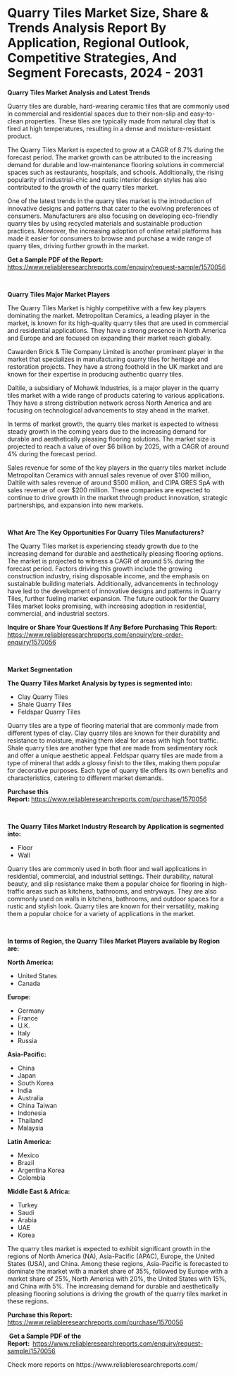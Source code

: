 <p><h1>Quarry Tiles Market Size, Share & Trends Analysis Report By Application, Regional Outlook, Competitive Strategies, And Segment Forecasts, 2024 - 2031</h1></p><p><strong>Quarry Tiles Market Analysis and Latest Trends</strong></p>
<p><p>Quarry tiles are durable, hard-wearing ceramic tiles that are commonly used in commercial and residential spaces due to their non-slip and easy-to-clean properties. These tiles are typically made from natural clay that is fired at high temperatures, resulting in a dense and moisture-resistant product.</p><p>The Quarry Tiles Market is expected to grow at a CAGR of 8.7% during the forecast period. The market growth can be attributed to the increasing demand for durable and low-maintenance flooring solutions in commercial spaces such as restaurants, hospitals, and schools. Additionally, the rising popularity of industrial-chic and rustic interior design styles has also contributed to the growth of the quarry tiles market.</p><p>One of the latest trends in the quarry tiles market is the introduction of innovative designs and patterns that cater to the evolving preferences of consumers. Manufacturers are also focusing on developing eco-friendly quarry tiles by using recycled materials and sustainable production practices. Moreover, the increasing adoption of online retail platforms has made it easier for consumers to browse and purchase a wide range of quarry tiles, driving further growth in the market.</p></p>
<p><strong>Get a Sample PDF of the Report:&nbsp;</strong> <a href="https://www.reliableresearchreports.com/enquiry/request-sample/1570056">https://www.reliableresearchreports.com/enquiry/request-sample/1570056</a></p>
<p>&nbsp;</p>
<p><strong>Quarry Tiles Major Market Players</strong></p>
<p><p>The Quarry Tiles Market is highly competitive with a few key players dominating the market. Metropolitan Ceramics, a leading player in the market, is known for its high-quality quarry tiles that are used in commercial and residential applications. They have a strong presence in North America and Europe and are focused on expanding their market reach globally.</p><p>Cawarden Brick & Tile Company Limited is another prominent player in the market that specializes in manufacturing quarry tiles for heritage and restoration projects. They have a strong foothold in the UK market and are known for their expertise in producing authentic quarry tiles.</p><p>Daltile, a subsidiary of Mohawk Industries, is a major player in the quarry tiles market with a wide range of products catering to various applications. They have a strong distribution network across North America and are focusing on technological advancements to stay ahead in the market.</p><p>In terms of market growth, the quarry tiles market is expected to witness steady growth in the coming years due to the increasing demand for durable and aesthetically pleasing flooring solutions. The market size is projected to reach a value of over $6 billion by 2025, with a CAGR of around 4% during the forecast period.</p><p>Sales revenue for some of the key players in the quarry tiles market include Metropolitan Ceramics with annual sales revenue of over $100 million, Daltile with sales revenue of around $500 million, and CIPA GRES SpA with sales revenue of over $200 million. These companies are expected to continue to drive growth in the market through product innovation, strategic partnerships, and expansion into new markets.</p></p>
<p>&nbsp;</p>
<p><strong>What Are The Key Opportunities For Quarry Tiles Manufacturers?</strong></p>
<p><p>The Quarry Tiles market is experiencing steady growth due to the increasing demand for durable and aesthetically pleasing flooring options. The market is projected to witness a CAGR of around 5% during the forecast period. Factors driving this growth include the growing construction industry, rising disposable income, and the emphasis on sustainable building materials. Additionally, advancements in technology have led to the development of innovative designs and patterns in Quarry Tiles, further fueling market expansion. The future outlook for the Quarry Tiles market looks promising, with increasing adoption in residential, commercial, and industrial sectors.</p></p>
<p><strong>Inquire or Share Your Questions If Any Before Purchasing This Report:</strong> <a href="https://www.reliableresearchreports.com/enquiry/pre-order-enquiry/1570056">https://www.reliableresearchreports.com/enquiry/pre-order-enquiry/1570056</a></p>
<p>&nbsp;</p>
<p><strong>Market Segmentation</strong></p>
<p><strong>The Quarry Tiles Market Analysis by types is segmented into:</strong></p>
<p><ul><li>Clay Quarry Tiles</li><li>Shale Quarry Tiles</li><li>Feldspar Quarry Tiles</li></ul></p>
<p><p>Quarry tiles are a type of flooring material that are commonly made from different types of clay. Clay quarry tiles are known for their durability and resistance to moisture, making them ideal for areas with high foot traffic. Shale quarry tiles are another type that are made from sedimentary rock and offer a unique aesthetic appeal. Feldspar quarry tiles are made from a type of mineral that adds a glossy finish to the tiles, making them popular for decorative purposes. Each type of quarry tile offers its own benefits and characteristics, catering to different market demands.</p></p>
<p><strong>Purchase this Report:&nbsp;</strong><a href="https://www.reliableresearchreports.com/purchase/1570056">https://www.reliableresearchreports.com/purchase/1570056</a></p>
<p>&nbsp;</p>
<p><strong>The Quarry Tiles Market Industry Research by Application is segmented into:</strong></p>
<p><ul><li>Floor</li><li>Wall</li></ul></p>
<p><p>Quarry tiles are commonly used in both floor and wall applications in residential, commercial, and industrial settings. Their durability, natural beauty, and slip resistance make them a popular choice for flooring in high-traffic areas such as kitchens, bathrooms, and entryways. They are also commonly used on walls in kitchens, bathrooms, and outdoor spaces for a rustic and stylish look. Quarry tiles are known for their versatility, making them a popular choice for a variety of applications in the market.</p></p>
<p>&nbsp;</p>
<p><strong>In terms of Region, the Quarry Tiles Market Players available by Region are:</strong></p>
<p>
    <p> <strong> North America: </strong>
        <ul>
            <li>United States</li>
            <li>Canada</li>
        </ul>
        </p> 
    <p> <strong> Europe: </strong>
        <ul>
            <li>Germany</li>
            <li>France</li>
            <li>U.K.</li>
            <li>Italy</li>
            <li>Russia</li>
        </ul>
        </p> 
    <p> <strong> Asia-Pacific: </strong>
        <ul>
            <li>China</li>
            <li>Japan</li>
            <li>South Korea</li>
            <li>India</li>
            <li>Australia</li>
            <li>China Taiwan</li>
            <li>Indonesia</li>
            <li>Thailand</li>
            <li>Malaysia</li>
        </ul>
        </p> 
    <p> <strong> Latin America: </strong>
        <ul>
            <li>Mexico</li>
            <li>Brazil</li>
            <li>Argentina Korea</li>
            <li>Colombia</li>
        </ul>
        </p> 
    <p> <strong> Middle East & Africa: </strong>
        <ul>
            <li>Turkey</li>
            <li>Saudi</li>
            <li>Arabia</li>
            <li>UAE</li>
            <li>Korea</li>
        </ul>
    </p>
    </p>
<p><p>The quarry tiles market is expected to exhibit significant growth in the regions of North America (NA), Asia-Pacific (APAC), Europe, the United States (USA), and China. Among these regions, Asia-Pacific is forecasted to dominate the market with a market share of 35%, followed by Europe with a market share of 25%, North America with 20%, the United States with 15%, and China with 5%. The increasing demand for durable and aesthetically pleasing flooring solutions is driving the growth of the quarry tiles market in these regions.</p></p>
<p><strong>Purchase this Report: </strong><a href="https://www.reliableresearchreports.com/purchase/1570056">https://www.reliableresearchreports.com/purchase/1570056</a></p>
<p>&nbsp;<strong>Get a Sample PDF of the Report:&nbsp;&nbsp;</strong><a href="https://www.reliableresearchreports.com/enquiry/request-sample/1570056">https://www.reliableresearchreports.com/enquiry/request-sample/1570056</a></p>
<p><strong></strong></p>
<p>Check more reports on https://www.reliableresearchreports.com/</p>